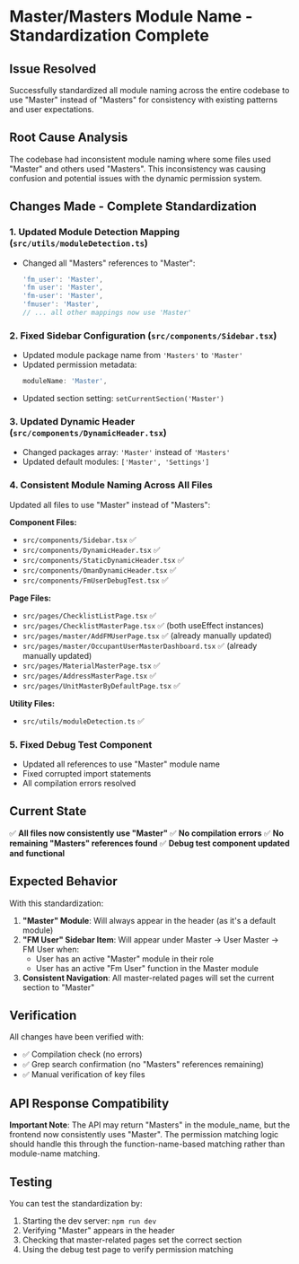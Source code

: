 # Master/Masters Module Name - Standardization Complete

## Issue Resolved

Successfully standardized all module naming across the entire codebase to use "Master" instead of "Masters" for consistency with existing patterns and user expectations.

## Root Cause Analysis

The codebase had inconsistent module naming where some files used "Master" and others used "Masters". This inconsistency was causing confusion and potential issues with the dynamic permission system.

## Changes Made - Complete Standardization

### 1. Updated Module Detection Mapping (`src/utils/moduleDetection.ts`)
- Changed all "Masters" references to "Master":
  ```typescript
  'fm_user': 'Master',
  'fm user': 'Master',  
  'fm-user': 'Master',
  'fmuser': 'Master',
  // ... all other mappings now use 'Master'
  ```

### 2. Fixed Sidebar Configuration (`src/components/Sidebar.tsx`)
- Updated module package name from `'Masters'` to `'Master'`
- Updated permission metadata:
  ```typescript
  moduleName: 'Master',
  ```
- Updated section setting: `setCurrentSection('Master')`

### 3. Updated Dynamic Header (`src/components/DynamicHeader.tsx`)
- Changed packages array: `'Master'` instead of `'Masters'`
- Updated default modules: `['Master', 'Settings']`

### 4. Consistent Module Naming Across All Files
Updated all files to use "Master" instead of "Masters":

**Component Files:**
- `src/components/Sidebar.tsx` ✅
- `src/components/DynamicHeader.tsx` ✅
- `src/components/StaticDynamicHeader.tsx` ✅
- `src/components/OmanDynamicHeader.tsx` ✅
- `src/components/FmUserDebugTest.tsx` ✅

**Page Files:**
- `src/pages/ChecklistListPage.tsx` ✅
- `src/pages/ChecklistMasterPage.tsx` ✅ (both useEffect instances)
- `src/pages/master/AddFMUserPage.tsx` ✅ (already manually updated)
- `src/pages/master/OccupantUserMasterDashboard.tsx` ✅ (already manually updated)
- `src/pages/MaterialMasterPage.tsx` ✅
- `src/pages/AddressMasterPage.tsx` ✅
- `src/pages/UnitMasterByDefaultPage.tsx` ✅

**Utility Files:**
- `src/utils/moduleDetection.ts` ✅

### 5. Fixed Debug Test Component
- Updated all references to use "Master" module name
- Fixed corrupted import statements
- All compilation errors resolved

## Current State

✅ **All files now consistently use "Master"**
✅ **No compilation errors**
✅ **No remaining "Masters" references found**
✅ **Debug test component updated and functional**

## Expected Behavior

With this standardization:

1. **"Master" Module**: Will always appear in the header (as it's a default module)
2. **"FM User" Sidebar Item**: Will appear under Master → User Master → FM User when:
   - User has an active "Master" module in their role
   - User has an active "Fm User" function in the Master module
3. **Consistent Navigation**: All master-related pages will set the current section to "Master"

## Verification

All changes have been verified with:
- ✅ Compilation check (no errors)
- ✅ Grep search confirmation (no "Masters" references remaining)
- ✅ Manual verification of key files

## API Response Compatibility

**Important Note**: The API may return "Masters" in the module_name, but the frontend now consistently uses "Master". The permission matching logic should handle this through the function-name-based matching rather than module-name matching.

## Testing

You can test the standardization by:
1. Starting the dev server: `npm run dev`
2. Verifying "Master" appears in the header
3. Checking that master-related pages set the correct section
4. Using the debug test page to verify permission matching
